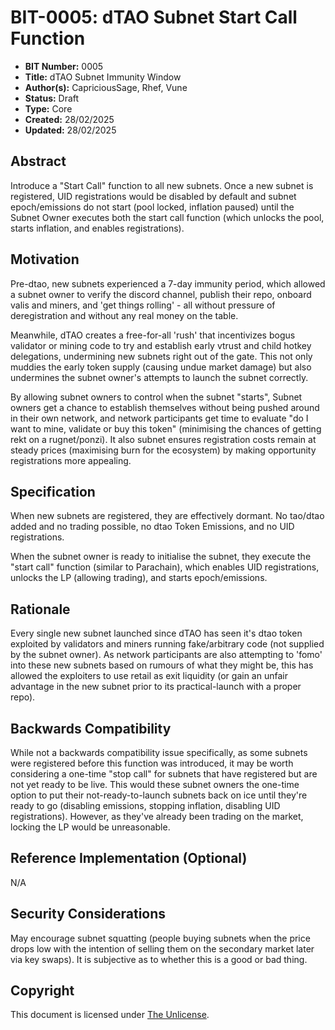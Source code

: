 # BIT-0005: dTAO Subnet Start Call Function

- **BIT Number:** 0005
- **Title:** dTAO Subnet Immunity Window
- **Author(s):** CapriciousSage, Rhef, Vune
- **Status:** Draft
- **Type:** Core
- **Created:** 28/02/2025
- **Updated:** 28/02/2025

## Abstract

Introduce a "Start Call" function to all new subnets. Once a new subnet is registered, UID registrations would be disabled by default and subnet epoch/emissions do not start (pool locked, inflation paused) until the Subnet Owner executes both the start call function (which unlocks the pool, starts inflation, and enables registrations).

## Motivation

Pre-dtao, new subnets experienced a 7-day immunity period, which allowed a subnet owner to verify the discord channel, publish their repo, onboard valis and miners, and 'get things rolling' - all without pressure of deregistration and without any real money on the table.

Meanwhile, dTAO creates a free-for-all 'rush' that incentivizes bogus validator or mining code to try and establish early vtrust and child hotkey delegations, undermining new subnets right out of the gate. This not only muddies the early token supply (causing undue market damage) but also undermines the subnet owner's attempts to launch the subnet correctly.

By allowing subnet owners to control when the subnet "starts", Subnet owners get a chance to establish themselves without being pushed around in their own network, and network participants get time to evaluate "do I want to mine, validate or buy this token" (minimising the chances of getting rekt on a rugnet/ponzi). It also subnet ensures registration costs remain at steady prices (maximising burn for the ecosystem) by making opportunity registrations more appealing.

## Specification

When new subnets are registered, they are effectively dormant. No tao/dtao added and no trading possible, no dtao Token Emissions, and no UID registrations.

When the subnet owner is ready to initialise the subnet, they execute the "start call" function (similar to Parachain), which enables UID registrations, unlocks the LP (allowing trading), and starts epoch/emissions.

## Rationale

Every single new subnet launched since dTAO has seen it's dtao token exploited by validators and miners running fake/arbitrary code (not supplied by the subnet owner). As network participants are also attempting to 'fomo' into these new subnets based on rumours of what they might be, this has allowed the exploiters to use retail as exit liquidity (or gain an unfair advantage in the new subnet prior to its practical-launch with a proper repo).

## Backwards Compatibility

While not a backwards compatibility issue specifically, as some subnets were registered before this function was introduced, it may be worth considering a one-time "stop call" for subnets that have registered but are not yet ready to be live. This would these subnet owners the one-time option to put their not-ready-to-launch subnets back on ice until they're ready to go (disabling emissions, stopping inflation, disabling UID registrations). However, as they've already been trading on the market, locking the LP would be unreasonable.

## Reference Implementation (Optional)

N/A

## Security Considerations

May encourage subnet squatting (people buying subnets when the price drops low with the intention of selling them on the secondary market later via key swaps). It is subjective as to whether this is a good or bad thing.

## Copyright

This document is licensed under [The Unlicense](https://unlicense.org/).

